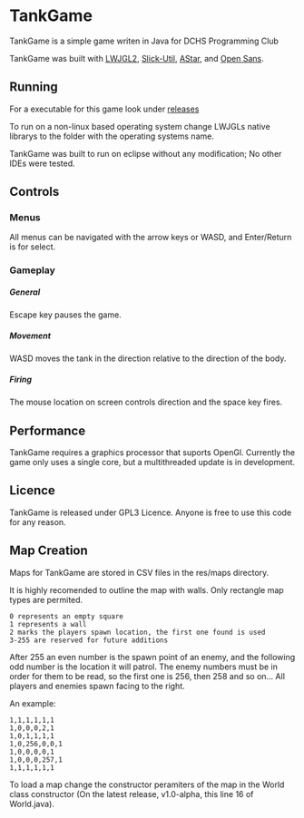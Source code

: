 # TankGame

TankGame is a simple game writen in Java for DCHS Programming Club

TankGame was built with [LWJGL2](http://legacy.lwjgl.org), [Slick-Util](http://slick.ninjacave.com), [AStar](https://code.google.com/p/a-star-java), and [Open Sans](http://www.fontsquirrel.com/fonts/open-sans).

## Running

For a executable for this game look under [releases](https://github.com/dominikWin/TankGame/releases)

To run on a non-linux based operating system change LWJGLs native librarys to the folder with the operating systems name.

TankGame was built to run on eclipse without any modification; No other IDEs were tested.

## Controls

### Menus

All menus can be navigated with the arrow keys or WASD, and Enter/Return is for select.

### Gameplay
##### General

Escape key pauses the game.
##### Movement

WASD moves the tank in the direction relative to the direction of the body.
##### Firing

The mouse location on screen controls direction and the space key fires.

## Performance

TankGame requires a graphics processor that suports OpenGl.
Currently the game only uses a single core, but a multithreaded update is in development.

## Licence

TankGame is released under GPL3 Licence.
Anyone is free to use this code for any reason.

## Map Creation

Maps for TankGame are stored in CSV files in the res/maps directory.

It is highly recomended to outline the map with walls. Only rectangle map types are permited.

```
0 represents an empty square
1 represents a wall
2 marks the players spawn location, the first one found is used
3-255 are reserved for future additions
```
After 255 an even number is the spawn point of an enemy, and the following odd number is the location it will patrol.
The enemy numbers must be in order for them to be read, so the first one is 256, then 258 and so on...
All players and enemies spawn facing to the right.

An example:
```
1,1,1,1,1,1
1,0,0,0,2,1
1,0,1,1,1,1
1,0,256,0,0,1
1,0,0,0,0,1
1,0,0,0,257,1
1,1,1,1,1,1
```

To load a map change the constructor peramiters of the map in the World class constructor (On the latest release, v1.0-alpha, this line 16 of World.java).
